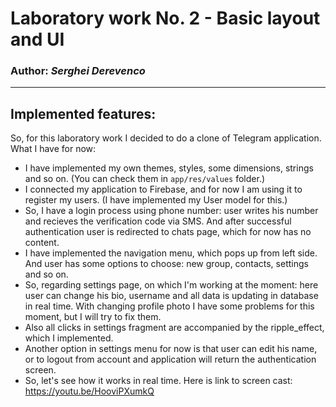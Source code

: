 # Laboratory work No. 2 - Basic layout and UI
### Author: *Serghei Derevenco*
-----
## Implemented features:
So, for this laboratory work I decided to do a clone of Telegram application.
What I have for now:
* I have implemented my own themes, styles, some dimensions, strings and so on. (You can check them in `app/res/values` folder.)
* I connected my application to Firebase, and for now I am using it to register my users. (I have implemented my User model for this.)
* So, I have a login process using phone number: user writes his number and recieves the verification code via SMS. And after successful authentication user is redirected to chats page, which for now has no content.
* I have implemented the navigation menu, which pops up from left side. And user has some options to choose: new group, contacts, settings and so on.
* So, regarding settings page, on which I'm working at the moment: here user can change his bio, username and all data is updating in database in real time. With changing profile photo I have some problems for this moment, but I will try to fix them.
* Also all clicks in settings fragment are accompanied by the ripple_effect, which I implemented.
* Another option in settings menu for now is that user can edit his name, or to logout from account and application will return the authentication screen.
* So, let's see how it works in real time. Here is link to screen cast: https://youtu.be/HooviPXumkQ